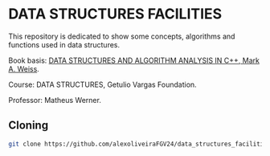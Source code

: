 # DATA STRUCTURES FACILITIES

This repository is dedicated to show some concepts, algorithms and functions used in data structures.

Book basis: [DATA STRUCTURES AND ALGORITHM ANALYSIS IN C++, Mark A. Weiss](https://www.amazon.com.br/Data-Structures-Algorithm-Analysis-C/dp/013284737X).

Course: DATA STRUCTURES, Getulio Vargas Foundation.

Professor: Matheus Werner.

## Cloning

```bash
git clone https://github.com/alexoliveiraFGV24/data_structures_facilities.git
```
